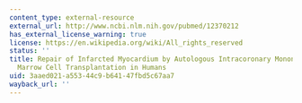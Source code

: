 ```yaml
---
content_type: external-resource
external_url: http://www.ncbi.nlm.nih.gov/pubmed/12370212
has_external_license_warning: true
license: https://en.wikipedia.org/wiki/All_rights_reserved
status: ''
title: Repair of Infarcted Myocardium by Autologous Intracoronary Mononuclear Bone
  Marrow Cell Transplantation in Humans
uid: 3aaed021-a553-44c9-b641-47fbd5c67aa7
wayback_url: ''
---
```

